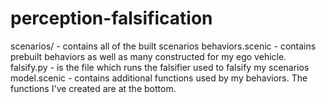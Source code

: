 # perception-falsification


scenarios/ - contains all of the built scenarios
behaviors.scenic - contains prebuilt behaviors as well as many constructed for my ego vehicle.
falsify.py - is the file which runs the falsifier used to falsify my scenarios
model.scenic - contains additional functions used by my behaviors. The functions I've created are at the bottom.  

